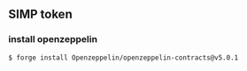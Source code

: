 ## SIMP token

### install openzeppelin

```shell
$ forge install Openzeppelin/openzeppelin-contracts@v5.0.1
```
